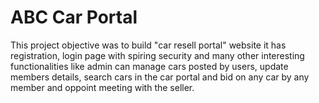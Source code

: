 # ABC Car Portal
 This project objective was to build "car resell portal" website it has registration, login page with spiring security and many other interesting functionalities like admin can manage cars posted by users, update members details, search cars in the car portal and bid on any car by any member and oppoint meeting with the seller.
